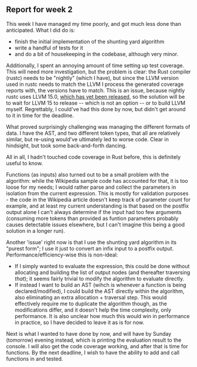 ## Report for week 2

This week I have managed my time poorly, and got much less done than anticipated. What I did do is:
- finish the initial implementation of the shunting yard algorithm
- write a handful of tests for it
- and do a bit of housekeeping in the codebase, although very minor.

Additionally, I spent an annoying amount of time setting up test coverage. This will need more investigation, but the problem is clear: the Rust compiler
(rustc) needs to be "nightly" (which I have), but since the LLVM version used in rustc needs to match the LLVM I process the generated coverage reports
with, the versions have to match. This is an issue, because nightly rustc uses LLVM 15.0, [which has yet been released](https://github.com/llvm/llvm-project/releases/tag/llvmorg-14.0.6),
so the solution will be to wait for LLVM 15 to release -- which is not an option -- or to build LLVM myself. Regrettably, I could've had this done by now,
but didn't get around to it in time for the deadline. 

What proved surprisingly challenging was managing the different formats of data. I have the AST, and two different token types, that all are relatively similar,
but re-using would've ultimately led to worse code. Clear in hindsight, but took some back-and-forth dancing.

All in all, I hadn't touched code coverage in Rust before, this is definitely useful to know.

Functions (as inputs) also turned out to be a small problem with the algorithm: while the Wikipedia sample code has accounted for that, it is too loose for my needs;
I would rather parse and collect the parameters in isolation from the current expression. This is mostly for validation purposes - the code in the Wikipedia
article doesn't keep track of parameter count for example, and at least my current understanding is that based on the postfix output alone I can't always
determine if the input had too few arguments (consuming more tokens than provided as funtion parameters probably causes detectable issues elsewhere, but I can't
imagine this being a good solution in a longer run).

Another 'issue' right now is that I use the shunting yard algorithm in its "purest form"; I use it just to convert an infix input to a postfix output.
Performance/efficiency-wise this is non-ideal:
* If I simply wanted to evaluate the expression, this could be done without allocating and building the list of output nodes (and thereafter traversing *that*);
it seems fairly trivial to modify the algorithm to evaluate directly.
* If instead I want to build an AST (wihch is whenever a function is being declared/modified), I could build the AST directly within the algorithm, also eliminating an extra allocation + traversal step.
This would effectively require me to duplicate the algorithm though, as the modifications differ, and it doesn't help the time complexity, only performance. It is also unclear
how much this would win in performance in practice, so I have decided to leave it as is for now.

Next is what I wanted to have done by now, and will have by Sunday (tomorrow) evening instead, which is printing the evaluation result to the console.
I will also get the code coverage working, and after that is time for functions. By the next deadline, I wish to have the ability to add and call functions in and tested.
